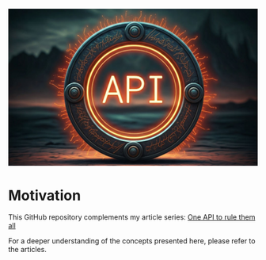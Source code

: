 ![One API to rule them all](header.jpg)

# Motivation

This GitHub repository complements my article series: [One API to rule them all](https://medium.com/@kinneko-de/list/f40463c5557f)

For a deeper understanding of the concepts presented here, please refer to the articles.